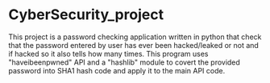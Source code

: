 # CyberSecurity_project
This project is a password checking application written in python that check that the password entered by user has ever been hacked/leaked or not and if hacked so it also tells how many times. This program uses "haveibeenpwned" API and a "hashlib" module to covert the provided password into SHA1 hash code and apply it to the main API code.
